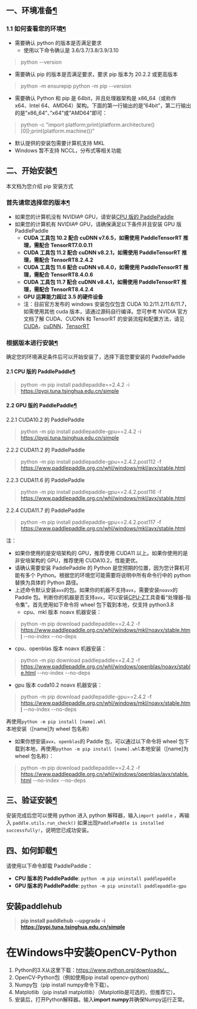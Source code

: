 ## 一、环境准备[¶](https://www.paddlepaddle.org.cn/documentation/docs/zh/install/pip/windows-pip.html#yihuanjingzhunbei)
### 1.1 如何查看您的环境[¶](https://www.paddlepaddle.org.cn/documentation/docs/zh/install/pip/windows-pip.html#ruhechakannindehuanjing)

- 需要确认 python 的版本是否满足要求
   - 使用以下命令确认是 3.6/3.7/3.8/3.9/3.10
> python --version 

- 需要确认 pip 的版本是否满足要求，要求 pip 版本为 20.2.2 或更高版本
> python -m ensurepip 
> python -m pip --version 

- 需要确认 Python 和 pip 是 64bit，并且处理器架构是 x86_64（或称作 x64、Intel 64、AMD64）架构。下面的第一行输出的是”64bit”，第二行输出的是”x86_64”、”x64”或”AMD64”即可：
> python -c "import platform;print(platform.architecture()[0]);print(platform.machine())" 

- 默认提供的安装包需要计算机支持 MKL
- Windows 暂不支持 NCCL，分布式等相关功能
## 二、开始安装[¶](https://www.paddlepaddle.org.cn/documentation/docs/zh/install/pip/windows-pip.html#erkaishianzhuang)
本文档为您介绍 pip 安装方式
### 首先请您选择您的版本[¶](https://www.paddlepaddle.org.cn/documentation/docs/zh/install/pip/windows-pip.html#shouxianqingninxuanzenindebanben)

- 如果您的计算机没有 NVIDIA® GPU，请安装[CPU 版的 PaddlePaddle](https://www.paddlepaddle.org.cn/documentation/docs/zh/install/pip/windows-pip.html#cpu)
- 如果您的计算机有 NVIDIA® GPU，请确保满足以下条件并且安装 GPU 版 PaddlePaddle
   - **CUDA 工具包 10.2 配合 cuDNN v7.6.5，如需使用 PaddleTensorRT 推理，需配合 TensorRT7.0.0.11**
   - **CUDA 工具包 11.2 配合 cuDNN v8.2.1，如需使用 PaddleTensorRT 推理，需配合 TensorRT8.2.4.2**
   - **CUDA 工具包 11.6 配合 cuDNN v8.4.0，如需使用 PaddleTensorRT 推理，需配合 TensorRT8.4.0.6**
   - **CUDA 工具包 11.7 配合 cuDNN v8.4.1，如需使用 PaddleTensorRT 推理，需配合 TensorRT8.4.2.4**
   - **GPU 运算能力超过 3.5 的硬件设备**
   - 注：目前官方发布的 windows 安装包仅包含 CUDA 10.2/11.2/11.6/11.7，如需使用其他 cuda 版本，请通过源码自行编译。您可参考 NVIDIA 官方文档了解 CUDA、CUDNN 和 TensorRT 的安装流程和配置方法，请见[CUDA](https://docs.nvidia.com/cuda/cuda-installation-guide-linux/)，[cuDNN](https://docs.nvidia.com/deeplearning/sdk/cudnn-install/)，[TensorRT](https://developer.nvidia.com/tensorrt)
### 根据版本进行安装[¶](https://www.paddlepaddle.org.cn/documentation/docs/zh/install/pip/windows-pip.html#genjubanbenjinxinganzhuang)
确定您的环境满足条件后可以开始安装了，选择下面您要安装的 PaddlePaddle
#### 2.1 CPU 版的 PaddlePaddle[¶](https://www.paddlepaddle.org.cn/documentation/docs/zh/install/pip/windows-pip.html#span-id-cpu-cpu-paddlepaddle-span)
> python -m pip install paddlepaddle==2.4.2 -i https://pypi.tuna.tsinghua.edu.cn/simple 

#### 2.2 GPU 版的 PaddlePaddle[¶](https://www.paddlepaddle.org.cn/documentation/docs/zh/install/pip/windows-pip.html#span-id-gpu-gpu-paddlepaddle-span)
2.2.1 CUDA10.2 的 PaddlePaddle
> python -m pip install paddlepaddle-gpu==2.4.2 -i https://pypi.tuna.tsinghua.edu.cn/simple 

2.2.2 CUDA11.2 的 PaddlePaddle
> python -m pip install paddlepaddle-gpu==2.4.2.post112 -f https://www.paddlepaddle.org.cn/whl/windows/mkl/avx/stable.html 

2.2.3 CUDA11.6 的 PaddlePaddle
> python -m pip install paddlepaddle-gpu==2.4.2.post116 -f https://www.paddlepaddle.org.cn/whl/windows/mkl/avx/stable.html 

2.2.4 CUDA11.7 的 PaddlePaddle
> python -m pip install paddlepaddle-gpu==2.4.2.post117 -f https://www.paddlepaddle.org.cn/whl/windows/mkl/avx/stable.html 

注：

- 如果你使用的是安培架构的 GPU，推荐使用 CUDA11 以上。如果你使用的是非安培架构的 GPU，推荐使用 CUDA10.2，性能更优。
- 请确认需要安装 PaddlePaddle 的 Python 是您预期的位置，因为您计算机可能有多个 Python。根据您的环境您可能需要将说明中所有命令行中的 python 替换为具体的 Python 路径。
- 上述命令默认安装`avx`的包。如果你的机器不支持`avx`，需要安装`noavx`的 Paddle 包。判断你的机器是否支持`avx`，可以安装[CPU-Z](https://www.cpuid.com/softwares/cpu-z.html)工具查看“处理器-指令集”。首先使用如下命令将 wheel 包下载到本地，仅支持 python3.8
   - cpu、mkl 版本 noavx 机器安装：
> python -m pip download paddlepaddle==2.4.2 -f https://www.paddlepaddle.org.cn/whl/windows/mkl/noavx/stable.html --no-index --no-deps

   - cpu、openblas 版本 noavx 机器安装：
> python -m pip download paddlepaddle==2.4.2 -f https://www.paddlepaddle.org.cn/whl/windows/openblas/noavx/stable.html --no-index --no-deps

   - gpu 版本 cuda10.2 noavx 机器安装：
> python -m pip download paddlepaddle-gpu==2.4.2 -f https://www.paddlepaddle.org.cn/whl/windows/mkl/noavx/stable.html --no-index --no-deps

再使用`python -m pip install [name].whl`本地安装（[name]为 wheel 包名称）

- 如果你想安装`avx`、`openblas`的 Paddle 包，可以通过以下命令将 wheel 包下载到本地，再使用`python -m pip install [name].whl`本地安装（[name]为 wheel 包名称）：
> python -m pip download paddlepaddle==2.4.2 -f https://www.paddlepaddle.org.cn/whl/windows/openblas/avx/stable.html --no-index --no-deps 

## **三、验证安装**[¶](https://www.paddlepaddle.org.cn/documentation/docs/zh/install/pip/windows-pip.html#sanyanzhenganzhuang)
安装完成后您可以使用 python 进入 python 解释器，输入`import paddle` ，再输入 `paddle.utils.run_check()`
如果出现`PaddlePaddle is installed successfully!`，说明您已成功安装。
## **四、如何卸载**[¶](https://www.paddlepaddle.org.cn/documentation/docs/zh/install/pip/windows-pip.html#siruhexiezai)
请使用以下命令卸载 PaddlePaddle：

- **CPU 版本的 PaddlePaddle**: `python -m pip uninstall paddlepaddle`
- **GPU 版本的 PaddlePaddle**: `python -m pip uninstall paddlepaddle-gpu`
## **安装paddlehub**
> **pip install paddlehub --upgrade -i https://pypi.tuna.tsinghua.edu.cn/simple**

# 在Windows中安装OpenCV-Python

1. Python的3.X从这里下载：https://www.python.org/downloads/。
2. OpenCV-Python包（例如使用pip install opencv-python）
3. Numpy包（pip install numpy命令下载）。
4. Matplotlib（pip install matplotlib）（Matplotlib是可选的，但推荐它）。
5. 安装后，打开Python解释器。输入**import numpy**并确保Numpy运行正常。

